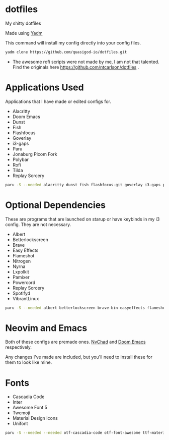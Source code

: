 # dotfiles
My shitty dotfiles

Made using [Yadm](yadm.io/#)

This command will install my config directly into your config files.
``` sh
yadm clone https://github.com/quasigod-io/dotfiles.git
```
* The awesome rofi scripts were not made by me, I am not that talented. Find the originals here https://github.com/ntcarlson/dotfiles .

# Applications Used
Applications that I have made or edited configs for.

- Alacritty
- Doom Emacs
- Dunst
- Fish
- Flashfocus
- Goverlay
- i3-gaps
- Paru
- Jonaburg Picom Fork
- Polybar
- Rofi
- Tilda
- Replay Sorcery

``` sh
paru -S --needed alacritty dunst fish flashfocus-git goverlay i3-gaps picom-jonaburg-git polybar rofi tilda replay-sorcery
```

# Optional Dependencies
These are programs that are launched on starup or have keybinds in my i3 config. They are not necessary.

- Albert
- Betterlockscreen
- Brave
- Easy Effects
- Flameshot
- Nitrogen
- Nyrna
- Lxpolkit
- Pamixer
- Powercord
- Replay Sorcery
- Spotifyd
- VibrantLinux

``` sh
paru -S --needed albert betterlockscreen brave-bin easyeffects flameshot nitrogen nyrna lxpolkit pamixer powercord-electron-git spotifyd vibrantlinux-git
```

# Neovim and Emacs
Both of these configs are premade ones. [NvChad](https://github.com/NvChad/NvChad) and [Doom Emacs](https://github.com/hlissner/doom-emacs) respectively.

Any changes I've made are included, but you'll need to install these for them to look like mine.

# Fonts
- Cascadia Code
- Inter
- Awesome Font 5
- Twemoji
- Material Design Icons
- Unifont

``` sh
paru -S --needed --needed otf-cascadia-code otf-font-awesome ttf-material-design-icons-extended ttf-material-design-icons-webfont ttf-twemoji ttf-unifont
```
